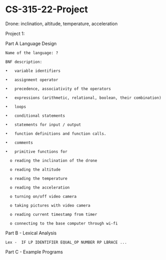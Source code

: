 # CS-315-22-Project

Drone:  inclination, altitude, temperature, acceleration 

Project 1:

  Part A Language Design

    Name of the language: ?

    BNF description:

    •	variable identifiers

    •	assignment operator

    •	precedence, associativity of the operators

    •	expressions (arithmetic, relational, boolean, their combination)

    •	loops

    •	conditional statements

    •	statements for input / output

    •	function definitions and function calls.

    •	comments

    •	primitive functions for

      o	reading the inclination of the drone

      o	reading the altitude

      o	reading the temperature

      o	reading the acceleration

      o	turning on/off video camera

      o	taking pictures with video camera

      o	reading current timestamp from timer
     
      o connecting to the base computer through wi-fi

  Part B - Lexical Analysis

    Lex -  IF LP IDENTIFIER EQUAL_OP NUMBER RP LBRACE ...

  Part C - Example Programs
